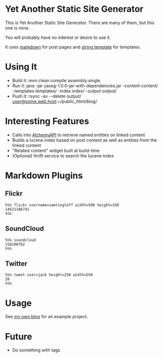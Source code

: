 # Yet Another Static Site Generator #

This is Yet Another Static Site Generator. There are many of them, but this one is mine.

You will probably have no interest or desire to use it.

It uses [markdown](http://daringfireball.net/projects/markdown/) for post pages and [string template](http://www.stringtemplate.org/) for templates.

# Using It #

* Build it: mvn clean compile assembly:single
* Run it:   java -jar yassg-1.0.0-jar-with-dependencies.jar -content content/ -templates templates/ -index index/ -output output/
* Push it:  rsync -av --delete output/ user@some.web.host:~/public_html/blog/

# Interesting Features #

* Calls into [AlchemyAPI](http://www.alchemyapi.com/) to retrieve named entities on linked content
* Builds a lucene index based on post content as well as entities from the linked content
* "Related content" widget built at build-time
* (Optional) thrift service to search the lucene index

# Markdown Plugins #

## Flickr ##

```
%%% flickr username=samtingleff width=500 height=350
14521186741
%%%
```

## SoundCloud ##

```
%%% soundcloud
158208762
%%%
```

## Twitter ##

```
%%% tweet user=jack height=250 width=550
20
%%%
```

# Usage #

See [my own blog](http:///sam.tingleff.com/) for an example project.

# Future #

- Do something with tags
